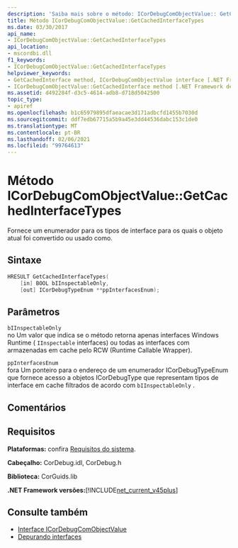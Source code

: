 ```yaml
---
description: 'Saiba mais sobre o método: ICorDebugComObjectValue:: GetCachedInterfaceTypes'
title: Método ICorDebugComObjectValue::GetCachedInterfaceTypes
ms.date: 03/30/2017
api_name:
- ICorDebugComObjectValue::GetCachedInterfaceTypes
api_location:
- mscordbi.dll
f1_keywords:
- ICorDebugComObjectValue::GetCachedInterfaceTypes
helpviewer_keywords:
- GetCachedInterface method, ICorDebugComObjectValue interface [.NET Framework debugging]
- ICorDebugComObjectValue::GetCachedInterface method [.NET Framework debugging]
ms.assetid: d492284f-d3c5-4614-adb8-d718d5042500
topic_type:
- apiref
ms.openlocfilehash: b1c65979895dfaeacae3d171adbcfd1455b7030d
ms.sourcegitcommit: ddf7edb67715a5b9a45e3dd44536dabc153c1de0
ms.translationtype: MT
ms.contentlocale: pt-BR
ms.lasthandoff: 02/06/2021
ms.locfileid: "99764613"
---
```

# <a name="icordebugcomobjectvaluegetcachedinterfacetypes-method"></a>Método ICorDebugComObjectValue::GetCachedInterfaceTypes

Fornece um enumerador para os tipos de interface para os quais o objeto atual foi convertido ou usado como.  
  
## <a name="syntax"></a>Sintaxe  
  
```cpp  
HRESULT GetCachedInterfaceTypes(  
    [in] BOOL bIInspectableOnly,  
    [out] ICorDebugTypeEnum **ppInterfacesEnum);  
```  
  
## <a name="parameters"></a>Parâmetros  

 `bIInspectableOnly`  
 no Um valor que indica se o método retorna apenas interfaces Windows Runtime ( `IInspectable` interfaces) ou todas as interfaces com armazenadas em cache pelo RCW (Runtime Callable Wrapper).  
  
 `ppInterfacesEnum`  
 fora Um ponteiro para o endereço de um enumerador ICorDebugTypeEnum que fornece acesso a objetos ICorDebugType que representam tipos de interface em cache filtrados de acordo com `bIInspectableOnly` .  
  
## <a name="remarks"></a>Comentários  
  
## <a name="requirements"></a>Requisitos  

 **Plataformas:** confira [Requisitos do sistema](../../get-started/system-requirements.md).  
  
 **Cabeçalho:** CorDebug.idl, CorDebug.h  
  
 **Biblioteca:** CorGuids.lib  
  
 **.NET Framework versões:**[!INCLUDE[net_current_v45plus](../../../../includes/net-current-v45plus-md.md)]  
  
## <a name="see-also"></a>Consulte também

- [Interface ICorDebugComObjectValue](icordebugcomobjectvalue-interface.md)
- [Depurando interfaces](debugging-interfaces.md)
